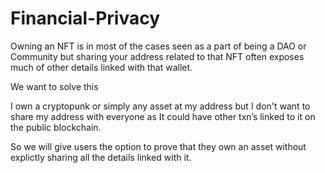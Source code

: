 # Financial-Privacy

Owning an NFT is in most of the cases seen as a part of being a DAO or Community but sharing your address related to that NFT often exposes much of other details linked with that wallet.

We want to solve this 

I own a cryptopunk or simply any asset at my address but I don't want to share my address with everyone as It could have other txn’s linked to it on the public blockchain.

So we will  give users the option to prove that they own an asset without explictly sharing all the details linked with it.

